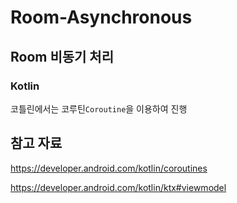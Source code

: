 # Room-Asynchronous

## Room 비동기 처리

### Kotlin

코틀린에서는 코루틴`Coroutine`을 이용하여 진행



## 참고 자료

https://developer.android.com/kotlin/coroutines

https://developer.android.com/kotlin/ktx#viewmodel